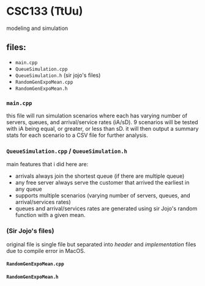 # CSC133 (TtUu)
modeling and simulation
## files:
- `main.cpp`
- `QueueSimulation.cpp`
- `QueueSimulation.h`
(sir jojo's files)
- `RandomGenExpoMean.cpp`
- `RandomGenExpoMean.h`

### `main.cpp`
this file will run simulation scenarios where each has varying number of servers, queues, and arrival/service rates (iA/sD). 9 scenarios will be tested with iA being equal, or greater, or less than sD. it will then output a summary stats for each scenario to a CSV file for further analysis. 
### `QueueSimulation.cpp` / `QueueSimulation.h`
main features that i did here are:
- arrivals always join the shortest queue (if there are multiple queue)
- any free server always serve the customer that arrived the earliest in any queue
- supports multiple scenarios (varying number of servers, queues, and arrival/services rates)
- queues and arrival/services rates are generated using sir Jojo's random function with a given mean.
### (Sir Jojo's files)
original file is single file but separated into _header_ and _implementation_ files due to compile error in MacOS.  
#### `RandomGenExpoMean.cpp`
#### `RandomGenExpoMean.h`
